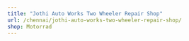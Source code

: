 ```yaml
---
title: "Jothi Auto Works Two Wheeler Repair Shop"
url: /chennai/jothi-auto-works-two-wheeler-repair-shop/
shop: Motorrad
---
```

